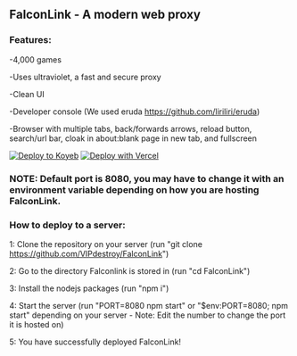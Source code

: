 <h2>FalconLink - A modern web proxy</h2>

<h3>Features:</h3>
 
-4,000 games

-Uses ultraviolet, a fast and secure proxy

-Clean UI

-Developer console (We used eruda https://github.com/liriliri/eruda)

-Browser with multiple tabs, back/forwards arrows, reload button, search/url bar, cloak in about:blank page in new tab, and fullscreen

[![Deploy to Koyeb](https://camo.githubusercontent.com/86721113f7f1649ceda6caf7ee264dbe44ce51f3f963c97c0d023de58f30d0f8/68747470733a2f2f62696e6261736862616e616e612e6769746875622e696f2f6465706c6f792d627574746f6e732f627574746f6e732f72656d6164652f6b6f7965622e737667)](https://app.koyeb.com/deploy?name=FalconLink&type=git&repository=VIPdestroy%2FFalconLink&branch=uv2&builder=buildpack&regions=was&env%5B%5D=&ports=8080%3Bhttp%3B%2F)
[![Deploy with Vercel](https://camo.githubusercontent.com/cb957848ec6958049e48303f34a7f46a2f00e1f0f4a108b4d32acfb4b402e109/68747470733a2f2f62696e6261736862616e616e612e6769746875622e696f2f6465706c6f792d627574746f6e732f627574746f6e732f72656d6164652f76657263656c2e737667)](https://vercel.com/new/clone?repository-url=https%3A%2F%2Fgithub.com%2FVIPdestroy%2FFalconLink%2Ftree%2Fuv2)
<h3>NOTE: Default port is 8080, you may have to change it with an environment variable depending on how you are hosting FalconLink.</h3>

<h3>How to deploy to a server:</h3>

1: Clone the repository on your server (run "git clone https://github.com/VIPdestroy/FalconLink")

2: Go to the directory Falconlink is stored in (run "cd FalconLink")

3: Install the nodejs packages (run "npm i")

4: Start the server (run "PORT=8080 npm start" or "$env:PORT=8080; npm start" depending on your server - Note: Edit the number to change the port it is hosted on)

5: You have successfully deployed FalconLink! 
